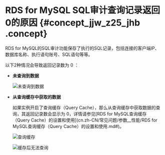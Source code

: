 # RDS for MySQL SQL审计查询记录返回0的原因 {#concept_jjw_z25_jhb .concept}

RDS for MySQL的SQL审计功能保存了执行的SQL记录，包括连接的客户端IP、数据库名称、执行语句账号、SQL语句等等。

以下2种情况会导致返回记录数为 0 ：

-   **未查询到数据**

    ![未查询到数据](http://static-aliyun-doc.oss-cn-hangzhou.aliyuncs.com/assets/img/8272/155496290644240_zh-CN.png)

-   **从查询缓存中获取的数据**

    如果实例开启了查询缓存（Query Cache），那么从查询缓存中获取数据的查询，其返回记录数会显示为 0，详情请参见[RDS for MySQL查询缓存（Query Cache）的设置和使用](cn.zh-CN/常见问题/参数__性能/RDS for MySQL查询缓存（Query Cache）的设置和使用.md#)。

    ![查询缓存](http://static-aliyun-doc.oss-cn-hangzhou.aliyuncs.com/assets/img/8272/155496290644241_zh-CN.png)

    ![缓存后无法查询](http://static-aliyun-doc.oss-cn-hangzhou.aliyuncs.com/assets/img/8272/155496290644242_zh-CN.png)


